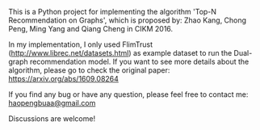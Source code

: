 This is a Python project for implementing the algorithm
'Top-N Recommendation on Graphs', which is proposed by:
Zhao Kang, Chong Peng, Ming Yang and Qiang Cheng in CIKM 2016.

In my implementation, I only used FlimTrust (http://www.librec.net/datasets.html)
as example dataset to run the Dual-graph recommendation model.
If you want to see more details about the algorithm,
please go to check the original paper:
https://arxiv.org/abs/1609.08264

If you find any bug or have any question,
please feel free to contact me:
haopengbuaa@gmail.com

Discussions are welcome!









